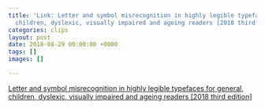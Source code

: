 ```yaml
---
title: 'Link: Letter and symbol misrecognition in highly legible typefaces for general,
  children, dyslexic, visually impaired and ageing readers [2018 third edition] '
categories: clips
layout: post
date: 2018-08-29 00:00:00 +0000
tags: []
images: []

---
```

[Letter and  symbol misrecognition in highly legible typefaces for general, children,  dyslexic, visually impaired and ageing readers \[2018 third edition\]](https://typography.guru/journal/letters-symbols-misrecognition/)